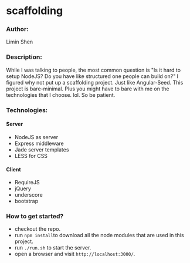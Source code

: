 scaffolding
===========
### Author: 
  Limin Shen

### Description:
  While I was talking to people, the most common question is "Is it hard to setup NodeJS?  Do you have like structured one people can build on?"
  I figured why not put up a scaffolding project.  Just like Angular-Seed.
  This project is bare-minimal. Plus you might have to bare with me on the technologies that I choose.  lol.  So be patient. 

### Technologies:
#### Server
- NodeJS as server
- Express middleware
- Jade server templates
- LESS for CSS
#### Client
- RequireJS
- jQuery
- underscore
- bootstrap

### How to get started?
- checkout the repo.
- run ```npm install```to download all the node modules that are used in this project.
- run ```./run.sh``` to start the server.
- open a browser and visit ```http://localhost:3000/```.